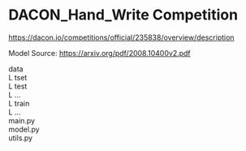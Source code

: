 # DACON_Hand_Write Competition  
https://dacon.io/competitions/official/235838/overview/description  

Model Source: https://arxiv.org/pdf/2008.10400v2.pdf  

data  
L tset  
  L test  
    L ...  
L train  
  L ...  
main.py  
model.py  
utils.py
